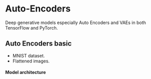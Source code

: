 # Auto-Encoders
Deep generative models especially Auto Encoders and VAEs in both TensorFlow and PyTorch.

## Auto Encoders basic
- MNIST dataset.
- Flattened images.

#### Model architecture
